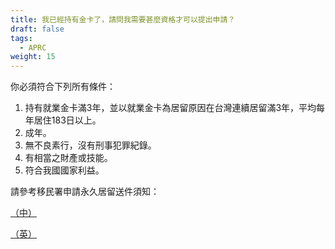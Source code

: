 ```yaml
---
title: 我已經持有金卡了，請問我需要甚麼資格才可以提出申請？
draft: false
tags:
  - APRC
weight: 15
---
```

你必須符合下列所有條件：

1. 持有就業金卡滿3年，並以就業金卡為居留原因在台灣連續居留滿3年，平均每年居住183日以上。
2. 成年。
3. 無不良素行，沒有刑事犯罪紀錄。
4. 有相當之財產或技能。
5. 符合我國國家利益。

請參考移民署申請永久居留送件須知：

[（中）](https://bit.ly/3iBu3xo)

[（英）](https://bit.ly/3s5dLA0)